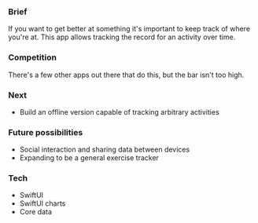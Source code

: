 ### Brief

If you want to get better at something it's important to keep track of where you're at. This app allows tracking the record for an activity over time.

### Competition

There's a few other apps out there that do this, but the bar isn't too high.

### Next

* Build an offline version capable of tracking arbitrary activities

### Future possibilities

* Social interaction and sharing data between devices
* Expanding to be a general exercise tracker

### Tech

* SwiftUI
* SwiftUI charts
* Core data